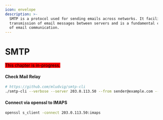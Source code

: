 ```yaml
---
icon: envelope
description: >-
  SMTP is a protocol used for sending emails across networks. It facilitates the
  transmission of email messages between servers and is a fundamental component
  of email communication.
---
```


# SMTP

<mark style="background-color:red;">This chapter is in-progress.</mark>

#### Check Mail Relay

```bash
# https://github.com/mludvig/smtp-cli
./smtp-cli --verbose --server 203.0.113.50 --from sender@example.com --to recipient@example.com --subject "test" --body-plain "Greetings from Acuity."
```

#### Connect via openssl to IMAPS

```bash
openssl s_client -connect 203.0.113.50:imaps
```
